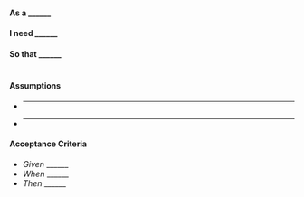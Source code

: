 #### As a ______
#### I need ______
#### So that ______
#
#
#### Assumptions
 - ______
 - ______

#### Acceptance Criteria  
 - *Given* ______
 - *When* ______
 - *Then* ______
